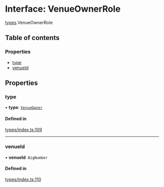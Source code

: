 # Interface: VenueOwnerRole

[types](../wiki/types).VenueOwnerRole

## Table of contents

### Properties

- [type](../wiki/types.VenueOwnerRole#type)
- [venueId](../wiki/types.VenueOwnerRole#venueid)

## Properties

### type

• **type**: [`VenueOwner`](../wiki/types.RoleType#venueowner)

#### Defined in

[types/index.ts:109](https://github.com/PolymathNetwork/polymesh-sdk/blob/c37bc05d/src/types/index.ts#L109)

___

### venueId

• **venueId**: `BigNumber`

#### Defined in

[types/index.ts:110](https://github.com/PolymathNetwork/polymesh-sdk/blob/c37bc05d/src/types/index.ts#L110)
